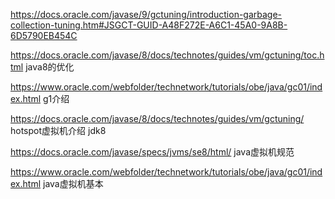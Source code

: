 https://docs.oracle.com/javase/9/gctuning/introduction-garbage-collection-tuning.htm#JSGCT-GUID-A48F272E-A6C1-45A0-9A8B-6D5790EB454C  

https://docs.oracle.com/javase/8/docs/technotes/guides/vm/gctuning/toc.html java8的优化

https://www.oracle.com/webfolder/technetwork/tutorials/obe/java/gc01/index.html  g1介绍



https://docs.oracle.com/javase/8/docs/technotes/guides/vm/gctuning/ hotspot虚拟机介绍 jdk8

https://docs.oracle.com/javase/specs/jvms/se8/html/ java虚拟机规范

https://www.oracle.com/webfolder/technetwork/tutorials/obe/java/gc01/index.html  java虚拟机基本
